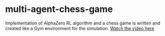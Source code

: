 # multi-agent-chess-game
Implementation of AlphaZero RL algorithm and a chess game is written and created like a Gym environment for the simulation.
[Watch the video here](alphazero/alphazero.mp4)


